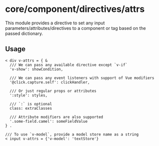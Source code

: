 # core/component/directives/attrs

This module provides a directive to set any input parameters/attributes/directives to a component or tag based on the passed dictionary.

## Usage

```
< div v-attrs = { &
  /// We can pass any available directive except `v-if`
  'v-show': showCondition,

  /// We can pass any event listeners with support of Vue modifiers
  '@click.capture.self': clickHandler,

  /// Or just regular props or attributes
  ':style': styles,

  /// `:` is optional
  class: extraClasses

  /// Attribute modifiers are also supported
  '.some-field.camel': someFieldValue
} .

/// To use `v-model`, provide a model store name as a string
< input v-attrs = {'v-model': 'textStore'}
```
